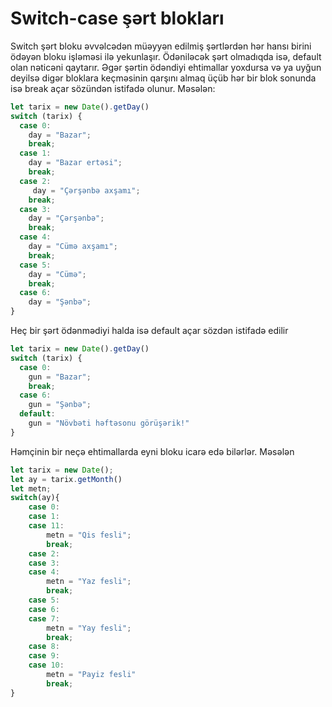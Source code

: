 
# Switch-case şərt blokları

Switch şərt bloku əvvəlcədən müəyyən edilmiş şərtlərdən hər hansı birini ödəyən bloku işləməsi ilə yekunlaşır. Ödəniləcək şərt olmadıqda isə, default olan nəticəni qaytarır. Əgər şərtin ödəndiyi ehtimallar yoxdursa və ya uyğun deyilsə digər bloklara keçməsinin qarşını almaq üçüb hər bir blok sonunda isə break açar sözündən istifadə olunur. Məsələn:

```js
let tarix = new Date().getDay()
switch (tarix) {
  case 0:
    day = "Bazar";
    break;
  case 1:
    day = "Bazar ertəsi";
    break;
  case 2:
     day = "Çərşənbə axşamı";
    break;
  case 3:
    day = "Çərşənbə";
    break;
  case 4:
    day = "Cümə axşamı";
    break;
  case 5:
    day = "Cümə";
    break;
  case 6:
    day = "Şənbə";
}
```

Heç bir şərt ödənmədiyi halda isə default açar sözdən istifadə edilir

```js
let tarix = new Date().getDay()
switch (tarix) {
  case 0:
    gun = "Bazar";
    break;
  case 6:
    gun = "Şənbə";
  default:
    gun = "Növbəti həftəsonu görüşərik!"
}
```

Həmçinin bir neçə ehtimallarda eyni bloku icarə edə bilərlər. Məsələn

```js
let tarix = new Date();
let ay = tarix.getMonth()
let metn;
switch(ay){
    case 0:
    case 1:
    case 11:
        metn = "Qis fesli";
        break;
    case 2:
    case 3:
    case 4:
        metn = "Yaz fesli";
        break;
    case 5:
    case 6:
    case 7:
        metn = "Yay fesli";
        break;
    case 8:
    case 9:
    case 10:
        metn = "Payiz fesli"
        break; 
}
```
